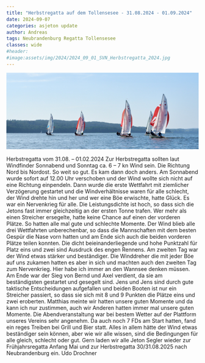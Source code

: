 ```yaml
---
title: "Herbstregatta auf dem Tollensesee - 31.08.2024 - 01.09.2024"
date: 2024-09-07
categories: asjeton update
author: Andreas
tags: Neubrandenburg Regatta Tollensesee
classes: wide
#header:
#image:assets/img/2024/2024_09_01_SVN_Herbstregatta_2024.jpg
---
```

![Desktop View](/assets/img/2024/2024_09_01_SVN_Herbstregatta_2024.jpg)

Herbstregatta vom 31.08. – 01.02.2024
Zur Herbstregatta sollten laut Windfinder Sonnabend und Sonntag ca. 6 – 7 kn Wind sein. Die
Richtung Nord bis Nordost. So weit so gut. Es kam dann doch anders. Am Sonnabend wurde sofort
auf 12.00 Uhr verschoben und der Wind wollte sich nicht auf eine Richtung einpendeln. Dann wurde
die erste Wettfahrt mit ziemlicher Verzögerung gestartet und die Windverhältnisse waren für alle
schlecht, der Wind drehte hin und her und wer eine Böe erwischte, hatte Glück. Es war ein
Nervenkrieg für alle. Die Leistungsdichte ist hoch, so dass sich die Jetons fast immer gleichzeitig an
der ersten Tonne trafen. Wer mehr als einen Streicher ersegelte, hatte keine Chance auf einen der
vorderen Plätze. So hatten alle mal gute und schlechte Momente.
Der Wind blieb alle drei Wettfahrten unberechenbar, so dass die Mannschaften mit dem besten
Gespür die Nase vorn hatten und am Ende sich auch die beiden vorderen Plätze teilen konnten. Die
dicht beieinanderliegende und hohe Punktzahl für Platz eins und zwei sind Ausdruck des engen
Rennens.
Am zweiten Tag war der Wind etwas stärker und beständiger. Die Winddreher die mit jeder Böe auf
uns zukamen hatten es aber in sich und machten auch den zweiten Tag zum Nervenkrieg. Hier habe
ich immer an den Wannsee denken müssen.
Am Ende war der Sieg von Bernd und Axel verdient, da sie am beständigsten gestartet und gesegelt
sind. Jens und Jens sind durch gute taktische Entscheidungen aufgefallen und beiden Booten ist nur
ein Streicher passiert, so dass sie sich mit 8 und 9 Punkten die Plätze eins und zwei eroberten.
Matthias meinte wir hatten unsere guten Momente und da kann ich nur zustimmen, auch wir
Anderen hatten immer mal unsere guten Momente.
Die Abendveranstaltung war bei bestem Wetter auf der Plattform unseres Vereins sehr angenehm.
Da auch noch 7 FDs am Start hatten, fand ein reges Treiben bei Grill und Bier statt.
Alles in allem hätte der Wind etwas beständiger sein können, aber wie wir alle wissen, sind die
Bedingungen für alle gleich, schlecht oder gut.
Gern laden wir alle Jeton Segler wieder zur Frühjahrsregatta Anfang Mai und zur Herbstregatta
30/31.08.2025 nach Neubrandenburg ein.
Udo Drochner

